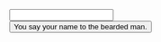 <form action="" target="/their-name">
    <div class="centered">
        <input id="name">
        <br />
        <button type="submit">You say your name to the bearded man.</button>
    </div>
</form>
